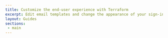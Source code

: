 ```yaml
---
title: Customize the end-user experience with Terraform
excerpt: Edit email templates and change the appearance of your sign-in pages and the End-User Dashboard with Terraform.
layout: Guides
sections:
 - main
---
```

